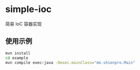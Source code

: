 # simple-ioc

简易 IoC 容器实现

## 使用示例

```bash
mvn install
cd example
mvn compile exec:java -Dexec.mainClass="me.shienpro.Main"
```